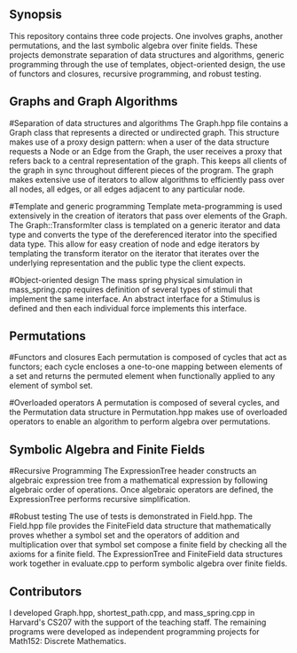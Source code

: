 ## Synopsis

<!---
At the top of the file there should be a short introduction and/ or overview that explains **what** the project is. This description should match descriptions added for package managers (Gemspec, package.json, etc.)
-->

This repository contains three code projects. One involves graphs, another permutations, and the last symbolic algebra over finite fields. These projects demonstrate separation of data structures and algorithms, generic programming through the use of templates, object-oriented design, the use of functors and closures, recursive programming, and robust testing. 

## Graphs and Graph Algorithms

<!---
A short description of the motivation behind the creation and maintenance of the project. This should explain **why** the project exists.
-->

#Separation of data structures and algorithms 
The Graph.hpp file contains a Graph class that represents a directed or undirected graph. This structure makes use of a proxy design pattern: when a user of the data structure requests a Node or an Edge from the Graph, the user receives a proxy that refers back to a central representation of the graph. This keeps all clients of the graph in sync throughout different pieces of the program. The graph makes extensive use of iterators to allow algorithms to efficiently pass over all nodes, all edges, or all edges adjacent to any particular node.

#Template and generic programming
Template meta-programming is used extensively in the creation of iterators that pass over elements of the Graph. The Graph::TransformIter class is templated on a generic iterator and data type and converts the type of the dereferenced iterator into the specified data type. This allow for easy creation of node and edge iterators by templating the transform iterator on the iterator that iterates over the underlying representation and the public type the client expects. 

#Object-oriented design
The mass spring physical simulation in mass\_spring.cpp requires definition of several types of stimuli that implement the same interface. An abstract interface for a Stimulus is defined and then each individual force implements this interface. 

## Permutations

#Functors and closures
Each permutation is composed of cycles that act as functors; each cycle encloses a one-to-one mapping between elements of a set and returns the permuted element when functionally applied to any element of symbol set. 

#Overloaded operators
A permutation is composed of several cycles, and the Permutation data structure in Permutation.hpp makes use of overloaded operators to enable an algorithm to perform algebra over permutations.

## Symbolic Algebra and Finite Fields

#Recursive Programming
The ExpressionTree header constructs an algebraic expression tree from a mathematical expression by following algebraic order of operations. Once algebraic operators are defined, the ExpressionTree performs recursive simplification. 

#Robust testing
The use of tests is demonstrated in Field.hpp. The Field.hpp file provides the FiniteField data structure that mathematically proves whether a symbol set and the operators of addition and multiplication over that symbol set compose a finite field by checking all the axioms for a finite field. The ExpressionTree and FiniteField data structures work together in evaluate.cpp to perform symbolic algebra over finite fields. 


<!---
## Code Example
Show what the library does as concisely as possible, developers should be able to figure out **how** your project solves their problem by looking at the code example. Make sure the API you are showing off is obvious, and that your code is short and concise.
-->



<!---
## Installation
Provide code examples and explanations of how to get the project.
-->


<!---
## API Reference
Depending on the size of the project, if it is small and simple enough the reference docs can be added to the README. For medium size to larger projects it is important to at least provide a link to where the API reference docs live.
-->


<!---
## Tests
Describe and show how to run the tests with code examples.
-->

## Contributors

<!---
Let people know how they can dive into the project, include important links to things like issue trackers, irc, twitter accounts if applicable.
-->

I developed Graph.hpp, shortest\_path.cpp, and mass\_spring.cpp in Harvard's CS207 with the support of the teaching staff. The remaining programs were developed as independent programming projects for Math152: Discrete Mathematics. 


<!---
## License
A short snippet describing the license (MIT, Apache, etc.)
-->
